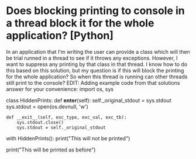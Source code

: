 
# Does blocking printing to console in a thread block it for the whole application? [Python]

In an application that I'm writing the user can provide a class which will then be trial runned in a thread to see if it throws any exceptions.
However, I want to suppress any printing by that class in that thread. I know how to do this based on this solution, but my question is if this will block the printing for the whole application? So when this thread is running can other threads still print to the console?
EDIT:
Adding example code from that solutions answer for your convenience:
import os, sys

class HiddenPrints:
    def __enter__(self):
        self._original_stdout = sys.stdout
        sys.stdout = open(os.devnull, 'w')

    def __exit__(self, exc_type, exc_val, exc_tb):
        sys.stdout.close()
        sys.stdout = self._original_stdout

with HiddenPrints():
    print("This will not be printed")

print("This will be printed as before")


        
